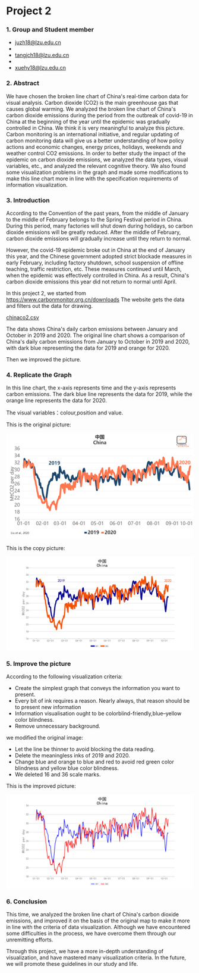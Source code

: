 # Project 2

### 1. Group and Student member

+ juzh18@lzu.edu.cn
+ 
+ tangjch18@lzu.edu.cn
+ 
+ xuehy18@lzu.edu.cn

### 2. Abstract

We have chosen the broken line chart of China's real-time carbon data for visual analysis. Carbon dioxide (CO2) is the main greenhouse gas that causes global warming. We analyzed the broken line chart of China's carbon dioxide emissions during the period from the outbreak of covid-19 in China at the beginning of the year until the epidemic was gradually controlled in China. We think it is very meaningful to analyze this picture. Carbon monitoring is an international initiative, and regular updating of carbon monitoring data will give us a better understanding of how policy actions and economic changes, energy prices, holidays, weekends and weather control CO2 emissions. In order to better study the impact of the epidemic on carbon dioxide emissions, we analyzed the data types, visual variables, etc., and analyzed the relevant cognitive theory. We also found some visualization problems in the graph and made some modifications to make this line chart more in line with the specification requirements of information visualization.

### 3. Introduction

According to the Convention of the past years, from the middle of January to the middle of February belongs to the Spring Festival period in China. During this period, many factories will shut down during holidays, so carbon dioxide emissions will be greatly reduced. After the middle of February, carbon dioxide emissions will gradually increase until they return to normal.

However, the covid-19 epidemic broke out in China at the end of January this year, and the Chinese government adopted strict blockade measures in early February, including factory shutdown, school suspension of offline teaching, traffic restriction, etc. These measures continued until March, when the epidemic was effectively controlled in China. As a result, China's carbon dioxide emissions this year did not return to normal until April.

In this project 2, we started from https://www.carbonmonitor.org.cn/downloads The website gets the data and filters out the data for drawing.

[chinaco2.csv](https://github.com/juzonghan/project2/blob/master/chinaco2.csv)

The data shows China's daily carbon emissions between January and October in 2019 and 2020. The original line chart shows a comparison of China's daily carbon emissions from January to October in 2019 and 2020, with dark blue representing the data for 2019 and orange for 2020.

Then we improved the picture.

### 4. Replicate the Graph

In this line chart, the x-axis represents time and the y-axis represents carbon emissions. The dark blue line represents the data for 2019, while the orange line represents the data for 2020.

The visual variables：colour,position and value.

This is the original picture:

![Image text](https://github.com/juzonghan/project2/blob/master/china.png)

This is the copy picture:

![Image text](https://github.com/juzonghan/project2/blob/master/copypic.png)

### 5. Improve the picture

According to the following visualization criteria: 

+ Create the simplest graph that conveys the information you want to present.
+ Every bit of ink requires a reason. Nearly always, that reason should be to present new information
+ Information visualisation ought to be colorblind-friendly,blue–yellow color blindness.
+ Remove unnecessary background.

we modified the original image:

+ Let the line be thinner to avoid blocking the data reading.
+ Delete the meaningless inks of 2019 and 2020.
+ Change blue and orange to blue and red to avoid red green color blindness and yellow blue color blindness.
+ We deleted 16 and 36 scale marks.

This is the improved picture:

![Image text](https://github.com/juzonghan/project2/blob/master/fixpic.png)

### 6. Conclusion

This time, we analyzed the broken line chart of China's carbon dioxide emissions, and improved it on the basis of the original map to make it more in line with the criteria of data visualization. Although we have encountered some difficulties in the process, we have overcome them through our unremitting efforts.

Through this project, we have a more in-depth understanding of visualization, and have mastered many visualization criteria. In the future, we will promote these guidelines in our study and life.

